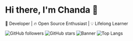 # Hi there, I'm Chanda 👋  
🚀 Developer | 🔥 Open Source Enthusiast | 💡 Lifelong Learner  

![GitHub followers](https://img.shields.io/github/followers/your-username?style=social)
![GitHub stars](https://img.shields.io/github/stars/your-username?style=social)
![Banner](https://your-image-url.com/banner.gif)
![Top Langs](https://github-readme-stats.vercel.app/api/top-langs/?username=your-username&layout=compact&theme=radical)



